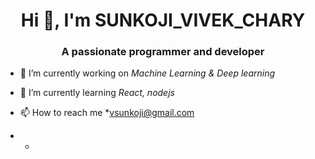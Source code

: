 <h1 align="center">Hi 👋, I'm SUNKOJI_VIVEK_CHARY</h1>
<h3 align="center">A passionate programmer and developer</h3>

- 🔭 I’m currently working on *Machine Learning & Deep learning*

- 🌱 I’m currently learning *React, nodejs*

- 📫 How to reach me *vsunkoji@gmail.com
- *

<p align="left">
</p>
